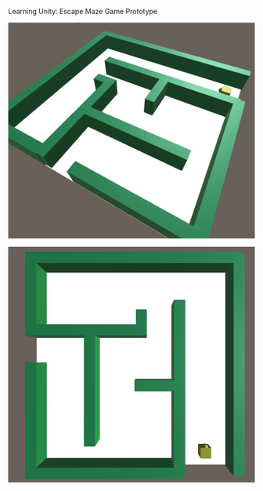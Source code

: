 Learning Unity: Escape Maze Game Prototype


![alt text](https://raw.githubusercontent.com/shacharoz/Learning-Unity-Escape-Maze/master/Builds/escape-maze-logo.png)

![alt text](https://raw.githubusercontent.com/shacharoz/Learning-Unity-Escape-Maze/master/Builds/escape-maze-top.png)
